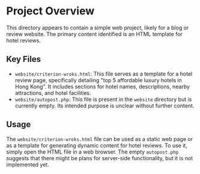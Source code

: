 # Project Overview

This directory appears to contain a simple web project, likely for a blog or review website. The primary content identified is an HTML template for hotel reviews.

## Key Files

*   `website/criterion-wroks.html`: This file serves as a template for a hotel review page, specifically detailing "top 5 affordable luxury hotels in Hong Kong". It includes sections for hotel names, descriptions, nearby attractions, and hotel facilities.
*   `website/autopost.php`: This file is present in the `website` directory but is currently empty. Its intended purpose is unclear without further content.

## Usage

The `website/criterion-wroks.html` file can be used as a static web page or as a template for generating dynamic content for hotel reviews. To use it, simply open the HTML file in a web browser. The empty `autopost.php` suggests that there might be plans for server-side functionality, but it is not implemented yet.
